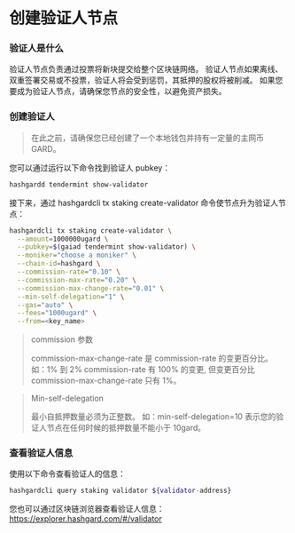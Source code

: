 # 创建验证人节点

### 验证人是什么

验证人节点负责通过投票将新块提交给整个区块链网络。
验证人节点如果离线、双重签署交易或不投票，验证人将会受到惩罚，其抵押的股权将被削减。
如果您要成为验证人节点，请确保您节点的安全性，以避免资产损失。

### 创建验证人

> 在此之前，请确保您已经创建了一个本地钱包并持有一定量的主网币GARD。
>

您可以通过运行以下命令找到验证人 pubkey：

```bash
hashgardd tendermint show-validator
```

接下来，通过 hashgardcli tx staking create-validator 命令使节点升为验证人节点：

```bash
hashgardcli tx staking create-validator \
  --amount=1000000ugard \
  --pubkey=$(gaiad tendermint show-validator) \
  --moniker="choose a moniker" \
  --chain-id=hashgard \
  --commission-rate="0.10" \
  --commission-max-rate="0.20" \
  --commission-max-change-rate="0.01" \
  --min-self-delegation="1" \
  --gas="auto" \
  --fees="1000ugard" \
  --from=<key_name>
```

> commission 参数
>
> commission-max-change-rate 是 commission-rate 的变更百分比。
> 如：1% 到 2% commission-rate 有 100% 的变更, 但变更百分比 commission-max-change-rate 只有 1%。

> Min-self-delegation
>
> 最小自抵押数量必须为正整数。
> 如：min-self-delegation=10 表示您的验证人节点在任何时候的抵押数量不能小于 10gard。

### 查看验证人信息

使用以下命令查看验证人的信息：

```bash
hashgardcli query staking validator ${validator-address}
```

您也可以通过区块链浏览器查看验证人信息：
https://explorer.hashgard.com/#/validator